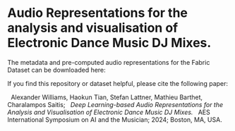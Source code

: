 # Audio Representations for the analysis and visualisation of Electronic Dance Music DJ Mixes.

The metadata and pre-computed audio representations for the Fabric Dataset can be downloaded here:

If you find this repository or dataset helpful, please cite the following paper:

&nbsp;&nbsp;Alexander Williams, Haokun Tian, Stefan Lattner, Mathieu Barthet, Charalampos Saitis;
&nbsp;&nbsp;*Deep Learning-based Audio Representations for the Analysis and Visualisation of Electronic Dance Music DJ Mixes.*
&nbsp;&nbsp;AES International Symposium on AI and the Musician; 2024; Boston, MA, USA.
